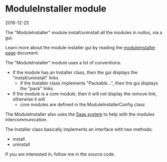 ModuleInstaller module
========================
2016-12-25



The "ModuleInstaller" module install/uninstall all the modules in nullos, via a gui.


Learn more about the module installer gui by reading the [moduleinstaller page](https://github.com/lingtalfi/nullos-admin/tree/master/doc/modules/moduleinstaller-module.md) document. 



The "ModuleInstaller" module uses a lot of conventions.


- If the module has an Installer class, then the gui displays the "install/uninstall" links
    - if the Installer class implements "Packable...", then the gui displays the "pack" links
- If the module is a core module, then it will not display the remove link, otherwise it will
    - core modules are defined in the ModuleInstallerConfig class
    
The ModuleInstaller also uses the [Saas system](https://github.com/lingtalfi/nullos-admin/tree/master/doc/modules/module-concepts/saas.md) to help with the modules intercommunication.
    
    
The Installer class basically implements an interface with two methods:

- install
- uninstall


If you are interested in, follow me in the source code.

    